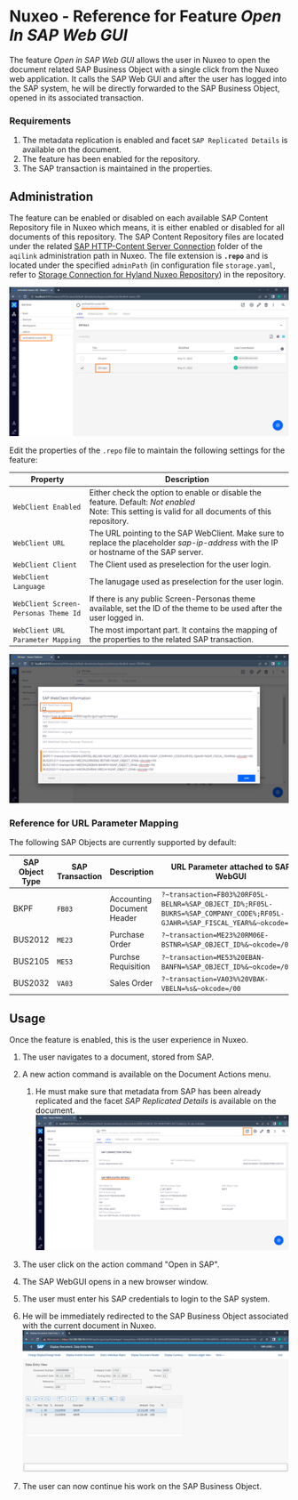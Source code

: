 # Nuxeo - Reference for Feature *Open In SAP Web GUI*

The feature *Open in SAP Web GUI* allows the user in Nuxeo to open the document related SAP Business Object with a single click from the Nuxeo web application. It calls the SAP Web GUI and after the user has logged into the SAP system, he will be directly forwarded to the SAP Business Object, opened in its associated transaction.

### Requirements
1) The metadata replication is enabled and facet `SAP Replicated Details` is available on the document.
2) The feature has been enabled for the repository.
3) The SAP transaction is maintained in the properties.

## Administration
The feature can be enabled or disabled on each available SAP Content Repository file in Nuxeo which means, it is either enabled or disabled for all documents of this repository. The SAP Content Repository files are located under the related [SAP HTTP-Content Server Connection](/configuration/aqilink/#sap-http-content-server-connection) folder of the `aqilink` administration path in Nuxeo. 
The file extension is **`.repo`** and is located under the specified `adminPath` (in configuration file `storage.yaml`, refer to [Storage Connection for Hyland Nuxeo Repository](/configuration/aqilink/#hyland-nuxeo-repository)) in the repository.

![Open in SAP](../_media/reference/open_in_sap_repo_0.png)

Edit the properties of the `.repo` file to maintain the following settings for the feature:

| Property      | Description |
| ----------- | ----------- |
| ``WebClient Enabled`` |  Either check the option to enable or disable the feature. Default: *Not enabled*<br/>Note: This setting is valid for all documents of this repository. | 
| ``WebClient URL`` |  The URL pointing to the SAP WebClient. Make sure to replace the placeholder *sap-ip-address* with the IP or hostname of the SAP server.   |  
| ``WebClient Client`` |  The Client used as preselection for the user login.   |  
| ``WebClient Language`` | The lanugage used as preselection for the user login.   |  
| ``WebClient Screen-Personas Theme Id`` | If there is any public Screen-Personas theme available, set the ID of the theme to be used after the user logged in.  |  
| ``WebClient URL Parameter Mapping`` | The most important part. It contains the mapping of the properties to the related SAP transaction.  |  

![Open in SAP](../_media/reference/open_in_sap_repo_1.png)

### Reference for URL Parameter Mapping
The following SAP Objects are currently supported by default:

| SAP Object Type | SAP Transaction | Description | URL Parameter attached to SAP WebGUI |
| ----------- | ----------- | ----------- | ----------- |
| BKPF | `FB03` | Accounting Document Header | `?~transaction=FB03%20RF05L-BELNR=%SAP_OBJECT_ID%;RF05L-BUKRS=%SAP_COMPANY_CODE%;RF05L-GJAHR=%SAP_FISCAL_YEAR%&~okcode=/00` |
| BUS2012| `ME23` | Purchase Order | `?~transaction=ME23%20RM06E-BSTNR=%SAP_OBJECT_ID%&~okcode=/00`|
| BUS2105| `ME53` | Purchse Requisition | `?~transaction=ME53%20EBAN-BANFN=%SAP_OBJECT_ID%&~okcode=/00`|
| BUS2032 | `VA03` | Sales Order | `?~transaction=VA03%%20VBAK-VBELN=%s&~okcode=/00` |

## Usage

Once the feature is enabled, this is the user experience in Nuxeo. 

1) The user navigates to a document, stored from SAP. 
2) A new action command is available on the Document Actions menu.
   1)  He must make sure that metadata from SAP has been already replicated and the facet *SAP Replicated Details* is available on the document.
![UX Open in SAP Nuxeo](../_media/reference/open_in_sap_user_0.png)

3) The user click on the action command "Open in SAP".
4) The SAP WebGUI opens in a new browser window.
5) The user must enter his SAP credentials to login to the SAP system.
6) He will be immediately redirected to the SAP Business Object associated with the current document in Nuxeo. 
![UX Open in SAP](../_media/reference/open_in_sap_user_1.png)
7) The user can now continue his work on the SAP Business Object.